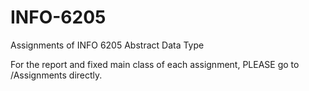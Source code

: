 # INFO-6205
Assignments of INFO 6205 Abstract Data Type

For the report and fixed main class of each assignment, PLEASE go to /Assignments directly.
